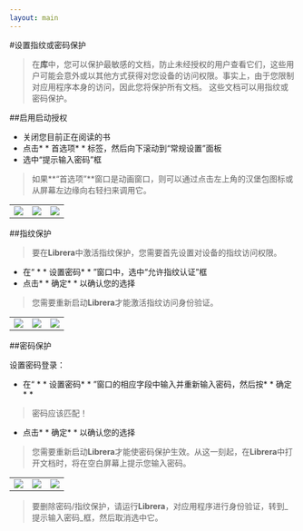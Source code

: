 ```yaml
---
layout: main
---
```


#设置指纹或密码保护

>在**库**中，您可以保护最敏感的文档，防止未经授权的用户查看它们，这些用户可能会意外或以其他方式获得对您设备的访问权限。事实上，由于您限制对应用程序本身的访问，因此您将保护所有文档。
这些文档可以用指纹或密码保护。

##启用启动授权

* 关闭您目前正在阅读的书
* 点击* * 首选项* * 标签，然后向下滚动到“常规设置”面板
* 选中“提示输入密码”框
>如果**“首选项”**窗口是动画窗口，则可以通过点击左上角的汉堡包图标或从屏幕左边缘向右轻扫来调用它。

||||
|-|-|-|
|![](1.jpg)|![](2.jpg)|![](3.jpg)|

##指纹保护

>要在**Librera**中激活指纹保护，您需要首先设置对设备的指纹访问权限。
* 在“ * * 设置密码* * ”窗口中，选中“允许指纹认证”框
* 点击* * 确定* * 以确认您的选择

>您需要重新启动**Librera**才能激活指纹访问身份验证。

||||
|-|-|-|
|![](4.jpg)|![](5.jpg)|![](7.jpg)|

##密码保护

设置密码登录：

* 在“ * * 设置密码* * ”窗口的相应字段中输入并重新输入密码，然后按* * 确定* * 
>密码应该匹配！
* 点击* * 确定* * 以确认您的选择

>您需要重新启动**Librera**才能使密码保护生效。从这一刻起，在**Librera**中打开文档时，将在空白屏幕上提示您输入密码。

||||
|-|-|-|
|![](6.jpg)|![](8.jpg)|![](10.jpg)|

>要删除密码/指纹保护，请运行**Librera**，对应用程序进行身份验证，转到_提示输入密码_框，然后取消选中它。
